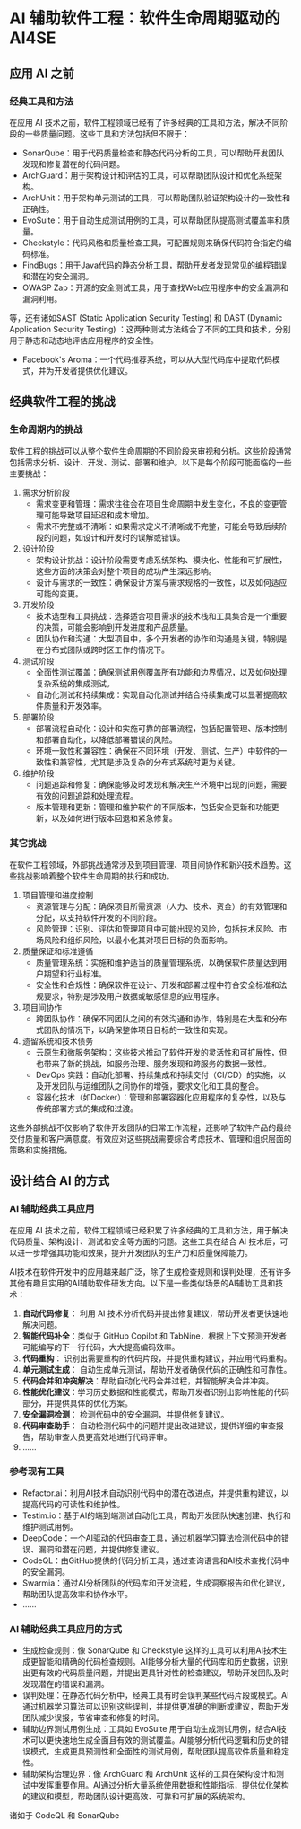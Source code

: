 # AI 辅助软件工程：软件生命周期驱动的 AI4SE


## 应用 AI 之前

### 经典工具和方法

在应用 AI 技术之前，软件工程领域已经有了许多经典的工具和方法，解决不同阶段的一些质量问题。这些工具和方法包括但不限于：

- SonarQube：用于代码质量检查和静态代码分析的工具，可以帮助开发团队发现和修复潜在的代码问题。
- ArchGuard：用于架构设计和评估的工具，可以帮助团队设计和优化系统架构。
- ArchUnit：用于架构单元测试的工具，可以帮助团队验证架构设计的一致性和正确性。
- EvoSuite：用于自动生成测试用例的工具，可以帮助团队提高测试覆盖率和质量。
- Checkstyle：代码风格和质量检查工具，可配置规则来确保代码符合指定的编码标准。
- FindBugs：用于Java代码的静态分析工具，帮助开发者发现常见的编程错误和潜在的安全漏洞。
- OWASP Zap：开源的安全测试工具，用于查找Web应用程序中的安全漏洞和漏洞利用。

等，还有诸如SAST (Static Application Security Testing) 和 DAST (Dynamic Application Security Testing)
：这两种测试方法结合了不同的工具和技术，分别用于静态和动态地评估应用程序的安全性。

- Facebook's Aroma：一个代码推荐系统，可以从大型代码库中提取代码模式，并为开发者提供优化建议。

## 经典软件工程的挑战

### 生命周期内的挑战

软件工程的挑战可以从整个软件生命周期的不同阶段来审视和分析。这些阶段通常包括需求分析、设计、开发、测试、部署和维护。以下是每个阶段可能面临的一些主要挑战：

1. 需求分析阶段
    - 需求变更和管理：需求往往会在项目生命周期中发生变化，不良的变更管理可能导致项目延迟和成本增加。
    - 需求不完整或不清晰：如果需求定义不清晰或不完整，可能会导致后续阶段的问题，如设计和开发时的误解或错误。
2. 设计阶段
    - 架构设计挑战：设计阶段需要考虑系统架构、模块化、性能和可扩展性，这些方面的决策会对整个项目的成功产生深远影响。
    - 设计与需求的一致性：确保设计方案与需求规格的一致性，以及如何适应可能的变更。
3. 开发阶段
    - 技术选型和工具挑战：选择适合项目需求的技术栈和工具集合是一个重要的决策，可能会影响到开发进度和产品质量。
    - 团队协作和沟通：大型项目中，多个开发者的协作和沟通是关键，特别是在分布式团队或跨时区工作的情况下。
4. 测试阶段
    - 全面性测试覆盖：确保测试用例覆盖所有功能和边界情况，以及如何处理复杂系统的集成测试。
    - 自动化测试和持续集成：实现自动化测试并结合持续集成可以显著提高软件质量和开发效率。
5. 部署阶段
    - 部署流程自动化：设计和实施可靠的部署流程，包括配置管理、版本控制和部署自动化，以降低部署错误的风险。
    - 环境一致性和兼容性：确保在不同环境（开发、测试、生产）中软件的一致性和兼容性，尤其是涉及复杂的分布式系统时更为关键。
6. 维护阶段
    - 问题追踪和修复：确保能够及时发现和解决生产环境中出现的问题，需要有效的问题追踪和处理流程。
    - 版本管理和更新：管理和维护软件的不同版本，包括安全更新和功能更新，以及如何进行版本回退和紧急修复。

### 其它挑战

在软件工程领域，外部挑战通常涉及到项目管理、项目间协作和新兴技术趋势。这些挑战影响着整个软件生命周期的执行和成功。

1. 项目管理和进度控制
    - 资源管理与分配：确保项目所需资源（人力、技术、资金）的有效管理和分配，以支持软件开发的不同阶段。
    - 风险管理：识别、评估和管理项目中可能出现的风险，包括技术风险、市场风险和组织风险，以最小化其对项目目标的负面影响。
2. 质量保证和标准遵循
    - 质量管理系统：实施和维护适当的质量管理系统，以确保软件质量达到用户期望和行业标准。
    - 安全性和合规性：确保软件在设计、开发和部署过程中符合安全标准和法规要求，特别是涉及用户数据或敏感信息的应用程序。
3. 项目间协作
    - 跨团队协作：确保不同团队之间的有效沟通和协作，特别是在大型和分布式团队的情况下，以确保整体项目目标的一致性和实现。
4. 遗留系统和技术债务
    - 云原生和微服务架构：这些技术推动了软件开发的灵活性和可扩展性，但也带来了新的挑战，如服务治理、服务发现和跨服务的数据一致性。
    - DevOps 实践：自动化部署、持续集成和持续交付（CI/CD）的实施，以及开发团队与运维团队之间协作的增强，要求文化和工具的整合。
    - 容器化技术（如Docker）：管理和部署容器化应用程序的复杂性，以及与传统部署方式的集成和过渡。

这些外部挑战不仅影响了软件开发团队的日常工作流程，还影响了软件产品的最终交付质量和客户满意度。有效应对这些挑战需要综合考虑技术、管理和组织层面的策略和实施措施。

## 设计结合 AI 的方式

### AI 辅助经典工具应用

在应用 AI 技术之前，软件工程领域已经积累了许多经典的工具和方法，用于解决代码质量、架构设计、测试和安全等方面的问题。这些工具在结合
AI 技术后，可以进一步增强其功能和效果，提升开发团队的生产力和质量保障能力。

AI技术在软件开发中的应用越来越广泛，除了生成检查规则和误判处理，还有许多其他有趣且实用的AI辅助软件研发方向。以下是一些类似场景的AI辅助工具和技术：

1. **自动代码修复**： 利用 AI 技术分析代码并提出修复建议，帮助开发者更快速地解决问题。
2. **智能代码补全**：类似于 GitHub Copilot 和 TabNine，根据上下文预测开发者可能编写的下一行代码，大大提高编码效率。
3. **代码重构**： 识别出需要重构的代码片段，并提供重构建议，并应用代码重构。
4. **单元测试生成**： 自动生成单元测试，帮助开发者确保代码的正确性和可靠性。
5. **代码合并和冲突解决**：帮助自动化代码合并过程，并智能解决合并冲突。
6. **性能优化建议**：学习历史数据和性能模式，帮助开发者识别出影响性能的代码部分，并提供具体的优化方案。
7. **安全漏洞检测**： 检测代码中的安全漏洞，并提供修复建议。
8. **代码审查助手**： 自动检测代码中的问题并提出改进建议，提供详细的审查报告，帮助审查人员更高效地进行代码评审。
9. ……

### 参考现有工具

- Refactor.ai：利用AI技术自动识别代码中的潜在改进点，并提供重构建议，以提高代码的可读性和维护性。
- Testim.io：基于AI的端到端测试自动化工具，帮助开发团队快速创建、执行和维护测试用例。
- DeepCode：一个AI驱动的代码审查工具，通过机器学习算法检测代码中的错误、漏洞和潜在问题，并提供修复建议。
- CodeQL：由GitHub提供的代码分析工具，通过查询语言和AI技术查找代码中的安全漏洞。
- Swarmia：通过AI分析团队的代码库和开发流程，生成洞察报告和优化建议，帮助团队提高效率和协作水平。
- ……



### AI 辅助经典工具应用的方式

- 生成检查规则：像 SonarQube 和 Checkstyle
  这样的工具可以利用AI技术生成更智能和精确的代码检查规则。AI能够分析大量的代码库和历史数据，识别出更有效的代码质量问题，并提出更具针对性的检查建议，帮助开发团队及时发现潜在的错误和漏洞。
- 误判处理：在静态代码分析中，经典工具有时会误判某些代码片段或模式。AI通过机器学习算法可以识别这些误判，并提供更准确的判断或建议，帮助开发团队减少误报，节省审查和修复的时间。
- 辅助边界测试用例生成：工具如 EvoSuite
  用于自动生成测试用例，结合AI技术可以更快速地生成全面且有效的测试覆盖。AI能够分析代码逻辑和历史的错误模式，生成更具预测性和全面性的测试用例，帮助团队提高软件质量和稳定性。
- 辅助架构治理边界：像 ArchGuard 和 ArchUnit 这样的工具在架构设计和测试中发挥重要作用。AI通过分析大量系统使用数据和性能指标，提供优化架构的建议和模型，帮助团队设计更高效、可靠和可扩展的系统架构。

诸如于 CodeQL 和 SonarQube
